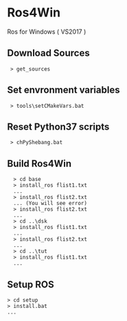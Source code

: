 # Ros4Win
Ros for Windows ( VS2017 )

## Download Sources
~~~
 > get_sources
~~~

## Set envronment variables
~~~
 > tools\setCMakeVars.bat
~~~

## Reset Python37 scripts
~~~
 > chPyShebang.bat
~~~

## Build Ros4Win
~~~
  > cd base
  > install_ros flist1.txt
  ...
  > install_ros flist2.txt
  ... (You will see error)
  > install_ros flist2.txt
  ...
  > cd ..\dsk
  > install_ros flist1.txt
  ...
  > install_ros flist2.txt
  ...
  > cd ..\tut
  > install_ros flist1.txt
  ...
~~~

## Setup ROS
 ~~~
 > cd setup
 > install.bat
 ...
~~~ 
